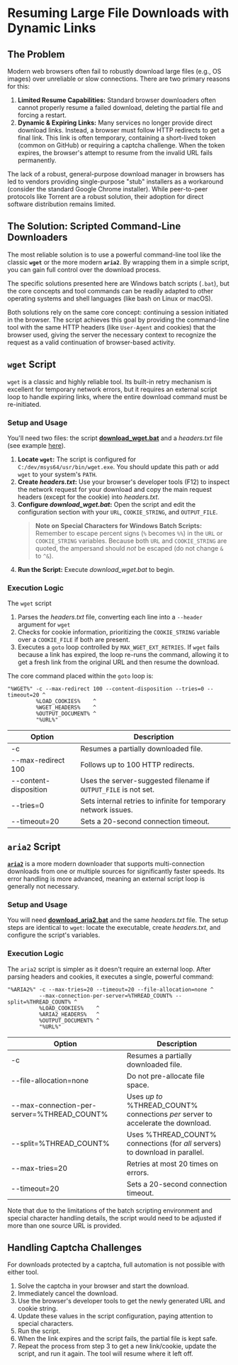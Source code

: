 # Resuming Large File Downloads with Dynamic Links

## The Problem

Modern web browsers often fail to robustly download large files (e.g., OS images) over unreliable or slow connections. There are two primary reasons for this:

1. **Limited Resume Capabilities:** Standard browser downloaders often cannot properly resume a failed download, deleting the partial file and forcing a restart.    
2. **Dynamic & Expiring Links:** Many services no longer provide direct download links. Instead, a browser must follow HTTP redirects to get a final link. This link is often temporary, containing a short-lived token (common on GitHub) or requiring a captcha challenge. When the token expires, the browser's attempt to resume from the invalid URL fails permanently.

The lack of a robust, general-purpose download manager in browsers has led to vendors providing single-purpose "stub" installers as a workaround (consider the standard Google Chrome installer). While peer-to-peer protocols like Torrent are a robust solution, their adoption for direct software distribution remains limited.

## The Solution: Scripted Command-Line Downloaders

The most reliable solution is to use a powerful command-line tool like the classic **`wget`** or the more modern **`aria2`**. By wrapping them in a simple script, you can gain full control over the download process.

The specific solutions presented here are Windows batch scripts (`.bat`), but the core concepts and tool commands can be readily adapted to other operating systems and shell languages (like bash on Linux or macOS).

Both solutions rely on the same core concept: continuing a session initiated in the browser. The script achieves this goal by providing the command-line tool with the same HTTP headers (like `User-Agent` and cookies) that the browser used, giving the server the necessary context to recognize the request as a valid continuation of browser-based activity.

## `wget` Script

`wget` is a classic and highly reliable tool. Its built-in retry mechanism is excellent for temporary network errors, but it requires an external script loop to handle expiring links, where the entire download command must be re-initiated.

### Setup and Usage

You'll need two files: the script **[download_wget.bat](https://github.com/pchemguy/Field-Notes/blob/main/01-improving-large-file-downloads/download_wget.bat)** and a *headers.txt* file (see example [here](https://github.com/pchemguy/Field-Notes/blob/main/01-improving-large-file-downloads/headers.txt)).

1. **Locate `wget`:** The script is configured for `C:/dev/msys64/usr/bin/wget.exe`. You should update this path or add `wget` to your system's `PATH`.
2. **Create *headers.txt*:** Use your browser's developer tools (F12) to inspect the network request for your download and copy the main request headers (except for the cookie) into *headers.txt*.
3. **Configure *download_wget.bat*:** Open the script and edit the configuration section with your `URL`, `COOKIE_STRING`, and `OUTPUT_FILE`.
    > **Note on Special Characters for Windows Batch Scripts:** Remember to escape percent signs (`%` becomes `%%`) in the `URL` or `COOKIE_STRING` variables. Because both `URL` and `COOKIE_STRING` are quoted, the ampersand should *not* be escaped (do not change `&` to `^&`).
4. **Run the Script:** Execute *download_wget.bat* to begin.

### Execution Logic

The `wget` script  
1. Parses the *headers.txt* file, converting each line into a `--header` argument for `wget`
2. Checks for cookie information, prioritizing the `COOKIE_STRING` variable over a `COOKIE_FILE` if both are present.
3. Executes a `goto` loop controlled by `MAX_WGET_EXT_RETRIES`. If `wget` fails because a link has expired, the loop re-runs the command, allowing it to get a fresh link from the original URL and then resume the download.

The core command placed within the `goto` loop is:

```
"%WGET%" -c --max-redirect 100 --content-disposition --tries=0 --timeout=20 ^
         %LOAD_COOKIES%    ^
         %WGET_HEADERS%    ^
         %OUTPUT_DOCUMENT% ^
         "%URL%"
```

| Option                | Description                                                     |
| --------------------- | --------------------------------------------------------------- |
| -c                    | Resumes a partially downloaded file.                            |
| --max-redirect 100    | Follows up to 100 HTTP redirects.                               |
| --content-disposition | Uses the server-suggested filename if `OUTPUT_FILE` is not set. |
| --tries=0             | Sets internal retries to infinite for temporary network issues. |
| --timeout=20          | Sets a 20-second connection timeout.                            |

## `aria2` Script

**[`aria2`](https://github.com/aria2/aria2)** is a more modern downloader that supports multi-connection downloads from one or multiple sources for significantly faster speeds. Its error handling is more advanced, meaning an external script loop is generally not necessary.

### Setup and Usage

You will need **[download_aria2.bat](https://github.com/pchemguy/Field-Notes/blob/main/01-improving-large-file-downloads/download_aria2.bat)** and the same *headers.txt* file. The setup steps are identical to `wget`: locate the executable, create *headers.txt*, and configure the script's variables.

### Execution Logic

The `aria2` script is simpler as it doesn't require an external loop. After parsing headers and cookies, it executes a single, powerful command:

```
"%ARIA2%" -c --max-tries=20 --timeout=20 --file-allocation=none ^
          --max-connection-per-server=%THREAD_COUNT% --split=%THREAD_COUNT% ^
          %LOAD_COOKIES%    ^
          %ARIA2_HEADERS%   ^
          %OUTPUT_DOCUMENT% ^
          "%URL%"
```

| Option                                     | Description                                                                      |
| ------------------------------------------ | -------------------------------------------------------------------------------- |
| -c                                         | Resumes a partially downloaded file.                                             |
| --file-allocation=none                     | Do not pre-allocate file space.                                                  |
| --max-connection-per-server=%THREAD_COUNT% | Uses *up to* %THREAD_COUNT% connections *per* server to accelerate the download. |
| --split=%THREAD_COUNT%                     | Uses %THREAD_COUNT% connections (for *all* servers) to download in parallel.     |
| --max-tries=20                             | Retries at most 20 times on errors.                                              |
| --timeout=20                               | Sets a 20-second connection timeout.                                             |

Note that due to the limitations of the batch scripting environment and special character handling details, the script would need to be adjusted if more than one source URL is provided.

## Handling Captcha Challenges

For downloads protected by a captcha, full automation is not possible with either tool.

1. Solve the captcha in your browser and start the download.
2. Immediately cancel the download.
3. Use the browser's developer tools to get the newly generated URL and cookie string.
4. Update these values in the script configuration, paying attention to special characters.
5. Run the script.
6. When the link expires and the script fails, the partial file is kept safe.
7. Repeat the process from step 3 to get a new link/cookie, update the script, and run it again. The tool will resume where it left off.
